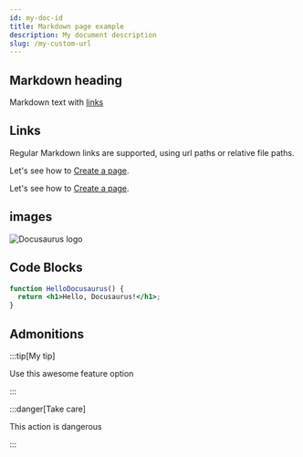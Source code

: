 ```yaml
---
id: my-doc-id
title: Markdown page example
description: My document description
slug: /my-custom-url
---
```


## Markdown heading

Markdown text with [links](./hello.md)


## Links
Regular Markdown links are supported, using url paths or relative file paths.

Let's see how to [Create a page](/create-a-page).

Let's see how to [Create a page](./create-a-page.md).

## images
![Docusaurus logo](/img/docusaurus.png)

## Code Blocks

```jsx title="src/components/HelloDocusaurus.js"
function HelloDocusaurus() {
  return <h1>Hello, Docusaurus!</h1>;
}
```

## Admonitions
:::tip[My tip]

Use this awesome feature option

:::

:::danger[Take care]

This action is dangerous

:::

